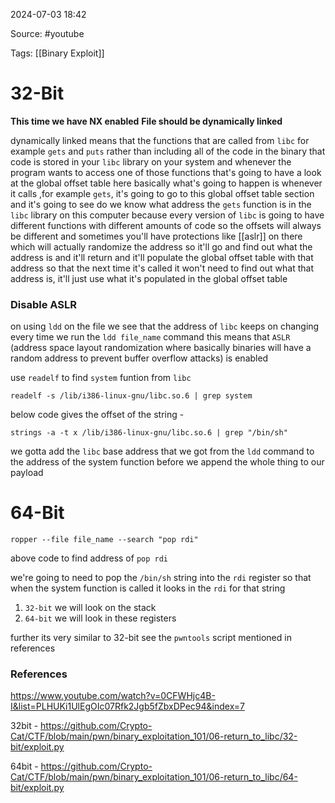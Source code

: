 
2024-07-03 18:42

Source: #youtube 

Tags: [[Binary Exploit]]

# 32-Bit

**This time we have NX enabled** 
**File should be dynamically linked** 

dynamically linked means that the functions that are called from `libc` for example `gets` and `puts` rather than including all of the code in the binary that code is stored in your `libc` library on your system and whenever the program wants to access one of those functions that's going to have a look at the global offset table
here basically what's going to happen is whenever it calls ,for example `gets`, it's going to go to this global offset table section and it's going to see do we know what address the `gets` function is in the `libc` library on this computer because every version of `libc` is going to have different functions with different amounts of code so the offsets will always be different and sometimes you'll have protections like [[aslr]] on there which will actually randomize the address so it'll go and find out what the address is and it'll return and it'll populate the global offset table with that address so that the next time it's called it won't need to find out what that address is, it'll just use what it's populated in the global offset table
### Disable ASLR

on using `ldd` on the file we see that the address of `libc` keeps on changing every time we run the `ldd file_name` command this means that `ASLR` (address space layout randomization where basically binaries will have a random address to prevent buffer overflow attacks) is enabled

use `readelf` to find `system` funtion from `libc`
```
readelf -s /lib/i386-linux-gnu/libc.so.6 | grep system
```
below code gives the offset of the string - 
```
strings -a -t x /lib/i386-linux-gnu/libc.so.6 | grep "/bin/sh"
```
we gotta add the `libc` base address that we got from the `ldd` command to the address of the system function before we append the whole thing to our payload
# 64-Bit

```
ropper --file file_name --search "pop rdi"
```
above code to find address of `pop rdi`

we're going to need to pop the `/bin/sh` string into the `rdi` register so that when the system function is called it looks in the `rdi` for that string 
1. `32-bit` we will look on the stack 
2. `64-bit` we will look in these registers

further its very similar to 32-bit see the `pwntools` script mentioned in references 
### References

https://www.youtube.com/watch?v=0CFWHjc4B-I&list=PLHUKi1UlEgOIc07Rfk2Jgb5fZbxDPec94&index=7

32bit - https://github.com/Crypto-Cat/CTF/blob/main/pwn/binary_exploitation_101/06-return_to_libc/32-bit/exploit.py

64bit - https://github.com/Crypto-Cat/CTF/blob/main/pwn/binary_exploitation_101/06-return_to_libc/64-bit/exploit.py